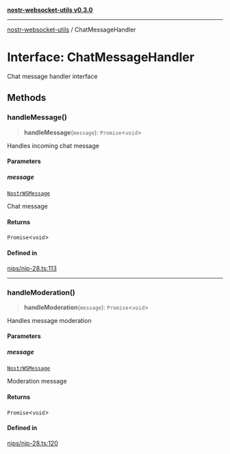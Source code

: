 [**nostr-websocket-utils v0.3.0**](../README.md)

***

[nostr-websocket-utils](../globals.md) / ChatMessageHandler

# Interface: ChatMessageHandler

Chat message handler interface

## Methods

### handleMessage()

> **handleMessage**(`message`): `Promise`\<`void`\>

Handles incoming chat message

#### Parameters

##### message

[`NostrWSMessage`](NostrWSMessage.md)

Chat message

#### Returns

`Promise`\<`void`\>

#### Defined in

[nips/nip-28.ts:113](https://github.com/HumanjavaEnterprises/nostr-websocket-utils/blob/main/src/nips/nip-28.ts#L113)

***

### handleModeration()

> **handleModeration**(`message`): `Promise`\<`void`\>

Handles message moderation

#### Parameters

##### message

[`NostrWSMessage`](NostrWSMessage.md)

Moderation message

#### Returns

`Promise`\<`void`\>

#### Defined in

[nips/nip-28.ts:120](https://github.com/HumanjavaEnterprises/nostr-websocket-utils/blob/main/src/nips/nip-28.ts#L120)

